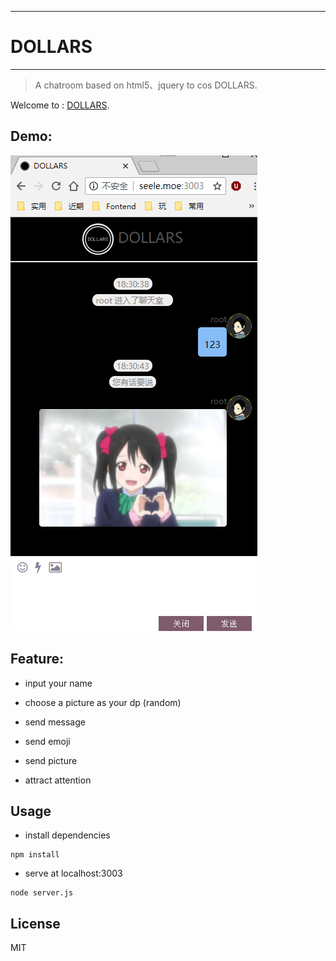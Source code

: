 
---
# DOLLARS
-------------

> A chatroom based on html5、jquery to cos DOLLARS.

Welcome to : [DOLLARS](http://seele.moe:3003).

## Demo:  

![](./image/1.png)

## Feature:
- input your name

- choose a picture as your dp (random)

- send message

- send emoji

- send picture

- attract attention

## Usage
- install dependencies
``` 
npm install 
```
- serve at localhost:3003
``` 
node server.js 
```

## License
MIT 
